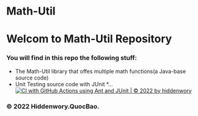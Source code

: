 # Math-Util
# Welcom to Math-Util Repository
### You will find in this repo the following stuff:
* The Math-Util library that offes multiple math functions(a Java-base source code)
* Unit  Testing source code with JUnit 
*...
[![CI with GitHub Actions using Ant and JUnit | © 2022 by hiddenwory](https://github.com/hiddenworry/MathUtils/actions/workflows/ci-junit.yml/badge.svg)](https://github.com/hiddenworry/MathUtils/actions/workflows/ci-junit.yml)
### © 2022 Hiddenwory.QuocBao.
